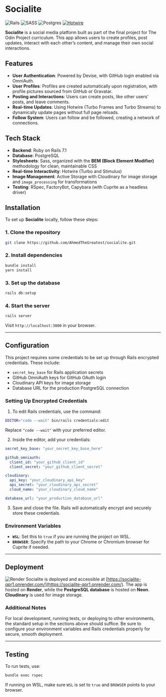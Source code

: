 # Socialite
![Rails](https://img.shields.io/badge/rails-%23CC0000.svg?style=for-the-badge&logo=ruby-on-rails&logoColor=white) ![SASS](https://img.shields.io/badge/SASS-hotpink.svg?style=for-the-badge&logo=SASS&logoColor=white) ![Postgres](https://img.shields.io/badge/postgres-%23316192.svg?style=for-the-badge&logo=postgresql&logoColor=white) [![Hotwire](https://img.shields.io/badge/-Hotwire-333333?style=for-the-badge&logo=hotwire&logoColor=white)](https://hotwire.dev)


**Socialite** is a social media platform built as part of the final project for The Odin Project curriculum. This app allows users to create profiles, post updates, interact with each other’s content, and manage their own social interactions.

## Features

- **User Authentication**: Powered by Devise, with GitHub login enabled via OmniAuth.
- **User Profiles**: Profiles are created automatically upon registration, with profile pictures sourced from GitHub or Gravatar.
- **Posting and Interactions**: Users can create posts, like other users’ posts, and leave comments.
- **Real-time Updates**: Using Hotwire (Turbo Frames and Turbo Streams) to dynamically update pages without full page reloads.
- **Follow System**: Users can follow and be followed, creating a network of connections.

## Tech Stack

- **Backend**: Ruby on Rails 7.1
- **Database**: PostgreSQL
- **Stylesheets**: Sass, organized with the **BEM (Block Element Modifier)** methodology for clean, maintainable CSS
- **Real-time Interactivity**: Hotwire (Turbo and Stimulus)
- **Image Management**: Active Storage with Cloudinary for image storage and `image_processing` for transformations
- **Testing**: RSpec, FactoryBot, Capybara (with Cuprite as a headless driver)

## Installation

To set up **Socialite** locally, follow these steps:

### 1. Clone the repository

```bash
git clone https://github.com/AhmedTheGreatest/socialite.git
```

### 2. Install dependencies

```bash
bundle install
yarn install
```

### 3. Set up the database

```bash
rails db:setup
```

### 4. Start the server

```bash
rails server
```

Visit `http://localhost:3000` in your browser.

---

## Configuration

This project requires some credentials to be set up through Rails encrypted credentials. These include:

- `secret_key_base` for Rails application secrets
- GitHub OmniAuth keys for GitHub OAuth login
- Cloudinary API keys for image storage
- Database URL for the production PostgreSQL connection

### Setting Up Encrypted Credentials

1. To edit Rails credentials, use the command:

```bash
EDITOR="code --wait" bin/rails credentials:edit
```

Replace `"code --wait"` with your preferred editor.

2. Inside the editor, add your credentials:

```yaml
secret_key_base: "your_secret_key_base_here"

github_omniauth:
  client_id: "your_github_client_id"
  client_secret: "your_github_client_secret"

cloudinary:
  api_key: "your_cloudinary_api_key"
  api_secret: "your_cloudinary_api_secret"
  cloud_name: "your_cloudinary_cloud_name"

database_url: "your_production_database_url"
```

3. Save and close the file. Rails will automatically encrypt and securely store these credentials.

### Environment Variables

- **`WSL`**: Set this to `true` if you are running the project on WSL.
- **`BROWSER`**: Specify the path to your Chrome or Chromium browser for Cuprite if needed.

---

## Deployment
![Render](https://img.shields.io/badge/Render-%46E3B7.svg?style=for-the-badge&logo=render&logoColor=white)
Socialite is deployed and accessible at [https://socialite-qpr1.onrender.com/](https://socialite-qpr1.onrender.com/). The app is hosted on **Render**, while the **PostgreSQL database** is hosted on **Neon**. **Cloudinary** is used for image storage.

### Additional Notes

For local development, running tests, or deploying to other environments, the standard setup in the sections above should suffice. Be sure to configure your environment variables and Rails credentials properly for secure, smooth deployment.

---

## Testing

To run tests, use:

```bash
bundle exec rspec
```

If running on WSL, make sure `WSL` is set to `true` and `BROWSER` points to your browser.
